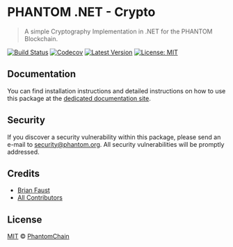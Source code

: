 # PHANTOM .NET - Crypto

> A simple Cryptography Implementation in .NET for the PHANTOM Blockchain.

[![Build Status](https://badgen.now.sh/travis/PhantomChain/dotnet-crypto)](https://travis-ci.org/PhantomChain/dotnet-crypto)
[![Codecov](https://badgen.now.sh/codecov/c/github/phantomchain/dotnet-crypto)](https://codecov.io/gh/phantomchain/dotnet-crypto)
[![Latest Version](https://badgen.now.sh/github/release/PhantomChain/dotnet-crypto)](https://github.com/PhantomChain/dotnet-crypto/releases)
[![License: MIT](https://badgen.now.sh/badge/license/MIT/green)](https://opensource.org/licenses/MIT)

## Documentation

You can find installation instructions and detailed instructions on how to use this package at the [dedicated documentation site](https://docs.phantom.org/sdk/cryptography/dotnet.html).

## Security

If you discover a security vulnerability within this package, please send an e-mail to security@phantom.org. All security vulnerabilities will be promptly addressed.

## Credits

- [Brian Faust](https://github.com/faustbrian)
- [All Contributors](../../../../contributors)

## License

[MIT](LICENSE) © [PhantomChain](https://phantom.org)
